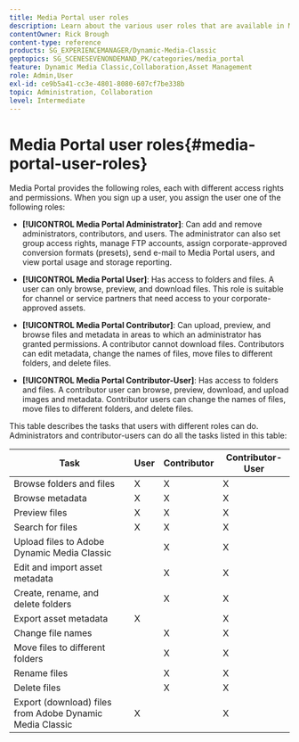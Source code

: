 ```yaml
---
title: Media Portal user roles
description: Learn about the various user roles that are available in Media Portal in Adobe Dynamic Media Classic.
contentOwner: Rick Brough
content-type: reference
products: SG_EXPERIENCEMANAGER/Dynamic-Media-Classic
geptopics: SG_SCENESEVENONDEMAND_PK/categories/media_portal
feature: Dynamic Media Classic,Collaboration,Asset Management
role: Admin,User
exl-id: ce9b5a41-cc3e-4801-8080-607cf7be338b
topic: Administration, Collaboration
level: Intermediate
---
```

# Media Portal user roles{#media-portal-user-roles}

Media Portal provides the following roles, each with different access rights and permissions. When you sign up a user, you assign the user one of the following roles:

* **[!UICONTROL Media Portal Administrator]**: Can add and remove administrators, contributors, and users. The administrator can also set group access rights, manage FTP accounts, assign corporate-approved conversion formats (presets), send e-mail to Media Portal users, and view portal usage and storage reporting.

* **[!UICONTROL Media Portal User]**: Has access to folders and files. A user can only browse, preview, and download files. This role is suitable for channel or service partners that need access to your corporate-approved assets.

* **[!UICONTROL Media Portal Contributor]**: Can upload, preview, and browse files and metadata in areas to which an administrator has granted permissions. A contributor cannot download files. Contributors can edit metadata, change the names of files, move files to different folders, and delete files.

* **[!UICONTROL Media Portal Contributor-User]**: Has access to folders and files. A contributor user can browse, preview, download, and upload images and metadata. Contributor users can change the names of files, move files to different folders, and delete files.

This table describes the tasks that users with different roles can do. Administrators and contributor-users can do all the tasks listed in this table:

| Task | User | Contributor | Contributor-User |
| --- | --- | --- | --- |
| Browse folders and files | X | X | X |
| Browse metadata | X | X | X |
| Preview files | X | X | X |
| Search for files | X | X | X |
| Upload files to Adobe Dynamic Media Classic | | X | X |
| Edit and import asset metadata | | X | X |
| Create, rename, and delete folders | | X | X |
| Export asset metadata | X | | X |
| Change file names | | X | X |
| Move files to different folders | | X | X |
| Rename files | | X | X |
| Delete files | | X | X |
| Export (download) files from Adobe Dynamic Media Classic | X | | X |
